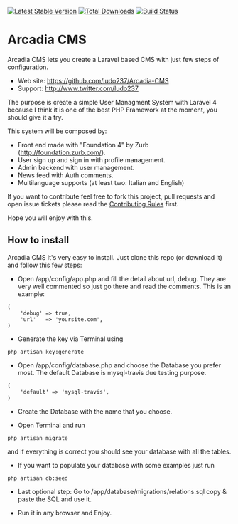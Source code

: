[![Latest Stable Version](https://poser.pugx.org/ludo237/arcadia-cms/v/stable.png)](https://packagist.org/packages/ludo237/arcadia-cms)
[![Total Downloads](https://poser.pugx.org/ludo237/arcadia-cms/downloads.png)](https://packagist.org/packages/ludo237/arcadia-cms)
[![Build Status](https://travis-ci.org/ludo237/arcadia-cms.png)](https://travis-ci.org/ludo237/arcadia-cms)
# Arcadia CMS

Arcadia CMS lets you create a Laravel based CMS with just few steps of configuration.

* Web site: https://github.com/ludo237/Arcadia-CMS
* Support: http://www.twitter.com/ludo237
 
The purpose is create a simple User Managment System with Laravel 4 because I think it is one of the best PHP Framework at the moment, you should give it a try.
 
This system will be composed by:
- Front end made with "Foundation 4" by Zurb (http://foundation.zurb.com/).
- User sign up and sign in with profile management.
- Admin backend with user management.
- News feed with Auth comments.
- Multilanguage supports (at least two: Italian and English)

If you want to contribute feel free to fork this project, pull requests and open issue tickets
 please read the <a href="https://github.com/ludo237/arcadia-cms/blob/master/CONTRIBUTING.md" target="_blank">Contributing Rules</a> first.

Hope you will enjoy with this.

## How to install

Arcadia CMS it's very easy to install. Just clone this repo (or download it) and follow this few steps:

* Open /app/config/app.php and fill the detail about url, debug. They are very well commented so just go there and read the comments. This is an example:

```
(
	'debug'	=> true,
	'url'	=> 'yoursite.com',
)
```

* Generate the key via Terminal using

```
php artisan key:generate
```

* Open /app/config/database.php and choose the Database you prefer most. The default Database is mysql-travis due testing purpose.

```
(
	'default' => 'mysql-travis',
)
```

* Create the Database with the name that you choose.

* Open Terminal and run

```
php artisan migrate
```
and if everything is correct you should see your database with all the tables.

* If you want to populate your database with some examples just run

```
php artisan db:seed
```

* Last optional step: Go to /app/database/migrations/relations.sql copy & paste the SQL and use it. 

* Run it in any browser and Enjoy.
